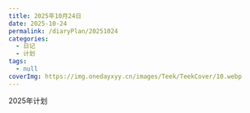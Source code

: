 ```yaml
---
title: 2025年10月24日
date: 2025-10-24
permalink: /diaryPlan/20251024
categories:
  - 日记
  - 计划
tags:
  - null
coverImg: https://img.onedayxyy.cn/images/Teek/TeekCover/10.webp
---
```


2025年计划
